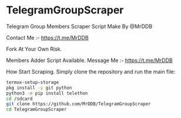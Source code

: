# TelegramGroupScraper
Telegram Group Members Scraper Script Make By @MrDDB

Contact Me :- https://t.me/MrDDB

Fork At Your Own Risk. 

Members Adder Script Available.
Message Me :- https://t.me/MrDDB

How Start Scraping.
Simply clone the repository and run the main file:
```sh
termux-setup-storage
pkg install -y git python
python3 -m pip install telethon
cd /sdcard
git clone https://github.com/MrDDB/TelegramGroupScraper
cd TelegramGroupScraper
```

